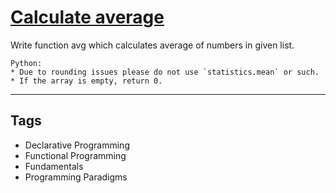 # [Calculate average ](https://www.codewars.com/kata/57a2013acf1fa5bfc4000921)

Write function avg which calculates average of numbers in given list.

```if:python
Python:
* Due to rounding issues please do not use `statistics.mean` or such.
* If the array is empty, return 0.
```

---

## Tags

- Declarative Programming
- Functional Programming
- Fundamentals
- Programming Paradigms
